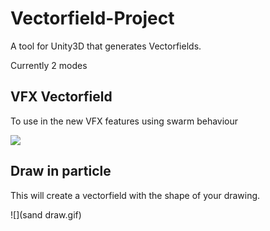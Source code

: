 # Vectorfield-Project

A tool for Unity3D that generates Vectorfields.

Currently 2 modes

## VFX Vectorfield

To use in the new VFX features using swarm behaviour

![](vectorfield5.gif)
## Draw in particle

This will create a vectorfield with the shape of your drawing.

![](sand draw.gif)
